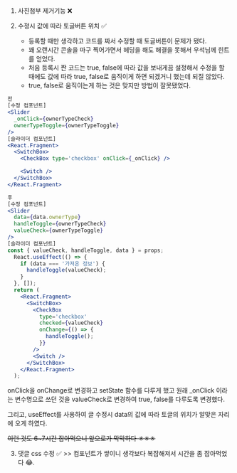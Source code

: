 ##

1. 사진첨부 제거기능 ❌
2. 수정시 값에 따라 토글버튼 위치 ✅ 
      
      + 등록할 때만 생각하고 코드를 짜서 수정할 때 토글버튼이 문제가 됐다. 
      +  꽤 오랜시간 콘솔을 마구 찍어가면서 헤딩을 해도 해결을 못해서 우석님께 힌트를 얻었다. 
      + 처음 등록시 짠 코드는 true, false에 따라 값을 보내게끔 설정해서 수정을 할 때에도 값에 따라 true, false로 움직이게 하면 되겠거니 했는데 되질 않았다.
      + true, false로 움직이는게 하는 것은 맞지만 방법이 잘못됐었다. 

```jsx
전
[수정 컴포넌트]
<Slider
  _onClick={ownerTypeCheck}
  ownerTypeToggle={ownerTypeToggle}
/>
[슬라이더 컴포넌트]
<React.Fragment>
  <SwitchBox>
    <CheckBox type='checkbox' onClick={_onClick} />

    <Switch />
  </SwitchBox>
</React.Fragment>
```

```jsx
후
[수정 컴포넌트]
<Slider
  data={data.ownerType}
  handleToggle={ownerTypeCheck}
  valueCheck={ownerTypeToggle}
/>
[슬라이더 컴포넌트]
const { valueCheck, handleToggle, data } = props;
  React.useEffect(() => {
    if (data === '가져온 정보') {
      handleToggle(valueCheck);
    } 
  }, []);
  return (
    <React.Fragment>
      <SwitchBox>
        <CheckBox
          type='checkbox'
          checked={valueCheck}
          onChange={() => {
            handleToggle();
          }}
        />
        <Switch />
      </SwitchBox>
    </React.Fragment>
  );

```

onClick을 onChange로 변경하고 setState 함수를 다루게 했고
원래 _onClick 이라는 변수명으로 쓰던 것을 valueCheck로 변경하여 true, false를 다루도록 변경했다.

그리고, useEffect를 사용하여 글 수정시 data의 값에 따라 토글의 위치가 알맞은 자리에 오게 하였다.

~~이런 것도 6~7시간 잡아먹으니 앞으로가 막막하다 ㅎㅎㅎ~~

3. 댓글 css 수정 ✅ >> 컴포넌트가 쌓이니 생각보다 복잡해져서 시간을 좀 잡아먹었다 😂.



